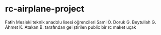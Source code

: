 # rc-airplane-project
Fatih Mesleki teknik anadolu lisesi öğrencileri Sami Ö. Doruk G. Beytullah G. Ahmet K. Atakan B.  tarafından geliştirilen public bir rc maket uçak 
